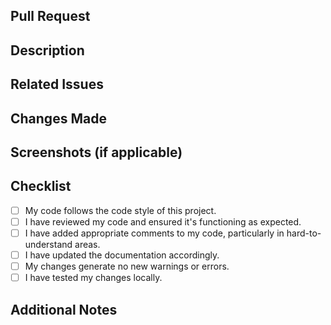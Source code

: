 ## Pull Request

## Description
<!--- Describe the purpose of this Pull Request -->

## Related Issues
<!--- List any related issues or tickets here -->

## Changes Made
<!--- Provide a brief description of the changes made in this PR -->

## Screenshots (if applicable)
<!--- Include any relevant screenshots or GIFs here -->

## Checklist
<!--- Go over all the following points, and put an `x` in all the boxes that apply. -->
<!--- If you're unsure about any of these, don't hesitate to ask. We're here to help! -->
- [ ] My code follows the code style of this project.
- [ ] I have reviewed my code and ensured it's functioning as expected.
- [ ] I have added appropriate comments to my code, particularly in hard-to-understand areas.
- [ ] I have updated the documentation accordingly.
- [ ] My changes generate no new warnings or errors.
- [ ] I have tested my changes locally.

## Additional Notes
<!--- Any additional information or notes you want to add -->
